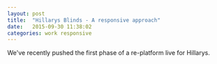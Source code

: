 ```yaml
---
layout: post
title:  "Hillarys Blinds - A responsive approach"
date:   2015-09-30 11:38:02
categories: work responsive
---
```

We've recently pushed the first phase of a re-platform live for Hillarys.
